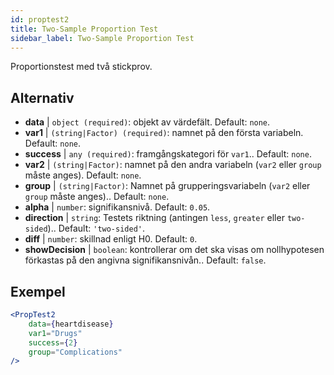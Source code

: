 ```yaml
---
id: proptest2
title: Two-Sample Proportion Test
sidebar_label: Two-Sample Proportion Test
---
```


Proportionstest med två stickprov.

## Alternativ

* __data__ | `object (required)`: objekt av värdefält. Default: `none`.
* __var1__ | `(string|Factor) (required)`: namnet på den första variabeln. Default: `none`.
* __success__ | `any (required)`: framgångskategori för `var1`.. Default: `none`.
* __var2__ | `(string|Factor)`: namnet på den andra variabeln (`var2` eller `group` måste anges). Default: `none`.
* __group__ | `(string|Factor)`: Namnet på grupperingsvariabeln (`var2` eller `group` måste anges).. Default: `none`.
* __alpha__ | `number`: signifikansnivå. Default: `0.05`.
* __direction__ | `string`: Testets riktning (antingen `less`, `greater` eller `two-sided`).. Default: `'two-sided'`.
* __diff__ | `number`: skillnad enligt H0. Default: `0`.
* __showDecision__ | `boolean`: kontrollerar om det ska visas om nollhypotesen förkastas på den angivna signifikansnivån.. Default: `false`.


## Exempel

```jsx live
<PropTest2
    data={heartdisease} 
    var1="Drugs"
    success={2}
    group="Complications"
/>
```
